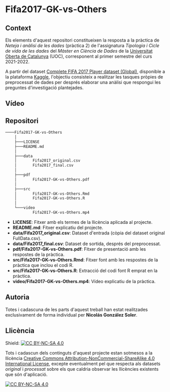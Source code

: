 # Fifa2017-GK-vs-Others

## Context

Els elements d'aquest repositori constitueixen la resposta a la pràctica de *Neteja i anàlisi de les dades* (pràctica 2) de l'assignatura *Tipologia i Cicle de vida de les dades* del *Màster en Ciència de Dades* de la [Universitat Oberta de Catalunya](https://www.uoc.edu/portal/ca/index.html) (UOC), corresponent al primer semestre del curs 2021-2022.

A partir del dataset [Complete FIFA 2017 Player dataset (Global)](https://www.kaggle.com/artimous/complete-fifa-2017-player-dataset-global), disponible a la plataforma [Kaggle](https://www.kaggle.com/), l'objectiu consisteix a realitzar les tasques pròpies de preprocessat de dades per després elaborar una anàlisi que respongui les preguntes d'investigació plantejades.

## Vídeo

## Repositori 
```bash
────Fifa2017-GK-vs-Others
    │
    ├───LICENSE
    ├───README.md
    │    
    ├───data
    │       Fifa2017_original.csv
    │       Fifa2017_final.csv
    │
    ├───pdf
    │       Fifa2017-GK-vs-Others.pdf
    │
    ├───src
    │       Fifa2017-GK-vs-Others.Rmd
    │       Fifa2017-GK-vs-Others.R
    │    
    └───video
            Fifa2017-GK-vs-Others.mp4
```
- **LICENSE**: Fitxer amb els termes de la llicència aplicada al projecte.
- **README.md**: Fitxer explicatiu del projecte.
- **data/Fifa2017_original.csv**: Dataset d'entrada (còpia del dataset original FullData.csv).
- **data/Fifa2017_final.csv**: Dataset de sortida, després del preprocessat.
- **pdf/Fifa2017-GK-vs-Others.pdf**: Fitxer de presentació amb les respostes de la pràctica.
- **src/Fifa2017-GK-vs-Others.Rmd**: Fitxer font amb les respostes de la pràctica que inclou el codi R.
- **src/Fifa2017-GK-vs-Others.R**: Extracció del codi font R emprat en la pràctica.
- **video/Fifa2017-GK-vs-Others.mp4**: Vídeo explicatiu de la pràctica.

## Autoria

Totes i cadascuna de les parts d'aquest treball han estat realitzades exclusivament de forma individual per **Nicolás González Soler**.

## Llicència

Shield: [![CC BY-NC-SA 4.0][cc-by-nc-sa-shield]][cc-by-nc-sa]

Tots i cadascun dels continguts d'aquest projecte estan sotmesos a la llicència
[Creative Commons Attribution-NonCommercial-ShareAlike 4.0 International License][cc-by-nc-sa], excepte eventualment pel que respecta als datasets *original* i *processat* sobre els que caldria observar les llicències existents que són d'aplicació.

[![CC BY-NC-SA 4.0][cc-by-nc-sa-image]][cc-by-nc-sa]

[cc-by-nc-sa]: http://creativecommons.org/licenses/by-nc-sa/4.0/
[cc-by-nc-sa-image]: https://licensebuttons.net/l/by-nc-sa/4.0/88x31.png
[cc-by-nc-sa-shield]: https://img.shields.io/badge/License-CC%20BY--NC--SA%204.0-lightgrey.svg
